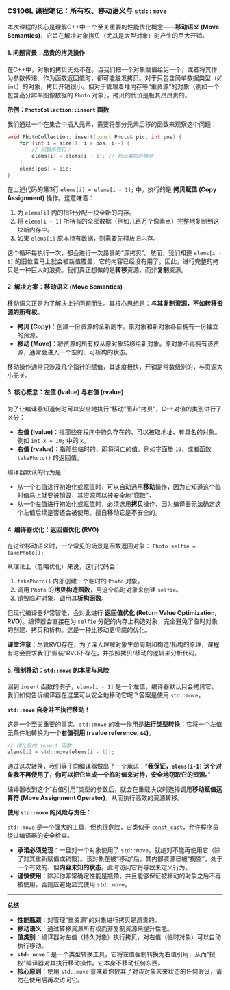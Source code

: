 ### **CS106L 课程笔记：所有权、移动语义与 `std::move`**

本次课程的核心是理解C++中一个至关重要的性能优化概念——**移动语义 (Move Semantics)**，它旨在解决对象拷贝（尤其是大型对象）时产生的巨大开销。

#### **1. 问题背景：昂贵的拷贝操作**

在C++中，对象的拷贝无处不在。当我们把一个对象赋值给另一个，或者将其作为参数传递、作为函数返回值时，都可能触发拷贝。对于只包含简单数据类型（如`int`）的对象，拷贝开销很小。但对于管理着堆内存等“重资源”的对象（例如一个包含高分辨率图像数据的 `Photo` 对象），拷贝的代价是极其昂昂贵的。

**示例：`PhotoCollection::insert` 函数**

我们通过一个在集合中插入元素，需要将部分元素后移的函数来观察这个问题：

```cpp
void PhotoCollection::insert(const Photo& pic, int pos) {
    for (int i = size(); i > pos; i--) {
        // 问题所在行：
        elems[i] = elems[i - 1]; // 将元素向后挪动
    }
    elems[pos] = pic;
}
```

在上述代码的第3行 `elems[i] = elems[i - 1];` 中，执行的是 **拷贝赋值 (Copy Assignment)** 操作。这意味着：
1.  为 `elems[i]` 内的指针分配一块全新的内存。
2.  将 `elems[i - 1]` 所持有的全部数据（例如几百万个像素点）完整地复制到这块新内存中。
3.  如果 `elems[i]` 原本持有数据，则需要先释放旧内存。

这个循环每执行一次，都会进行一次昂贵的“深拷贝”。然而，我们知道 `elems[i - 1]` 的旧位置马上就会被新值覆盖，它的内容已经没有用了。因此，进行完整的拷贝是一种巨大的浪费。我们真正想做的是**转移**资源，而非**复制**资源。

#### **2. 解决方案：移动语义 (Move Semantics)**

移动语义正是为了解决上述问题而生。其核心思想是：**与其复制资源，不如转移资源的所有权**。

*   **拷贝 (Copy)**：创建一份资源的全新副本。原对象和新对象各自拥有一份独立的资源。
*   **移动 (Move)**：将资源的所有权从原对象转移给新对象。原对象不再拥有该资源，通常会进入一个空的、可析构的状态。

移动操作通常只涉及几个指针的赋值，其速度极快，开销是常数级别的，与资源大小无关。

#### **3. 核心概念：左值 (lvalue) 与右值 (rvalue)**

为了让编译器知道何时可以安全地执行“移动”而非“拷贝”，C++对值的类别进行了区分：

*   **左值 (lvalue)**：指那些在程序中持久存在的、可以被取地址、有具名的对象。例如 `int x = 10;` 中的 `x`。
*   **右值 (rvalue)**：指那些临时的、即将消亡的值。例如字面量 `10`，或者函数 `takePhoto()` 的返回值。

编译器默认的行为是：
*   从一个右值进行初始化或赋值时，可以自动选用**移动**操作，因为它知道这个临时值马上就要被销毁，其资源可以被安全地“窃取”。
*   从一个左值进行初始化或赋值时，必须选用**拷贝**操作，因为编译器无法确定这个左值后续是否还会被使用。擅自移动它是不安全的。

#### **4. 编译器优化：返回值优化 (RVO)**

在讨论移动语义时，一个常见的场景是函数返回对象：
`Photo selfie = takePhoto();`

从理论上（忽略优化）来说，这行代码会：
1. `takePhoto()` 内部创建一个临时的 `Photo` 对象。
2. 调用 `Photo` 的**拷贝构造函数**，用这个临时对象来创建 `selfie`。
3. 销毁临时对象，调用其**析构函数**。

但现代编译器非常智能，会对此进行 **返回值优化 (Return Value Optimization, RVO)**。编译器会直接在为 `selfie` 分配的内存上构造对象，完全避免了临时对象的创建、拷贝和析构。这是一种比移动更彻底的优化。

**课堂注意**：尽管RVO存在，为了深入理解对象生命周期和构造/析构的原理，课程有时会要求我们“假装”RVO不存在，并按照拷贝/移动的逻辑来分析代码。

#### **5. 强制移动：`std::move` 的本质与风险**

回到 `insert` 函数的例子，`elems[i - 1]` 是一个左值，编译器默认只会拷贝它。我们如何告诉编译器在这里可以安全地移动它呢？答案是使用 `std::move`。

**`std::move` 自身并不执行移动！**

这是一个至关重要的事实。`std::move` 的唯一作用是**进行类型转换**：它将一个左值无条件地转换为一个**右值引用 (rvalue reference, `&&`)**。

```cpp
// 优化后的 insert 函数
elems[i] = std::move(elems[i - 1]);
```

通过这次转换，我们等于向编译器做出了一个承诺：“**我保证，`elems[i-1]` 这个对象我不再使用了，你可以把它当成一个临时值来对待，安全地窃取它的资源。**”

编译器收到这个“右值引用”类型的参数后，就会在重载决议时选择调用**移动赋值运算符 (Move Assignment Operator)**，从而执行高效的资源转移。

**使用 `std::move` 的风险与责任：**

`std::move` 是一个强大的工具，但也很危险，它类似于 `const_cast`，允许程序员绕过编译器的安全检查。
*   **承诺必须兑现**：一旦对一个对象使用了 `std::move`，就绝对不能再使用它（除了对其重新赋值或销毁）。该对象在被“移动”后，其内部资源已被“掏空”，处于一个有效的、但**内容未知的状态**。此时访问它将导致未定义行为。
*   **谨慎使用**：除非你非常确定性能是瓶颈，并且能够保证被移动的对象之后不再被使用，否则应避免显式使用 `std::move`。

---
**总结**

*   **性能瓶颈**：对管理“重资源”的对象进行拷贝是昂贵的。
*   **移动语义**：通过转移资源所有权而非复制资源来提升性能。
*   **值类别**：编译器对左值（持久对象）执行拷贝，对右值（临时对象）可以自动执行移动。
*   **`std::move`**：是一个类型转换工具，它将左值强制转换为右值引用，从而“授权”编译器对其执行移动操作。它本身不移动任何东西。
*   **核心原则**：使用 `std::move` 意味着你放弃了对该对象未来状态的任何假设，请勿在使用后再次访问它。